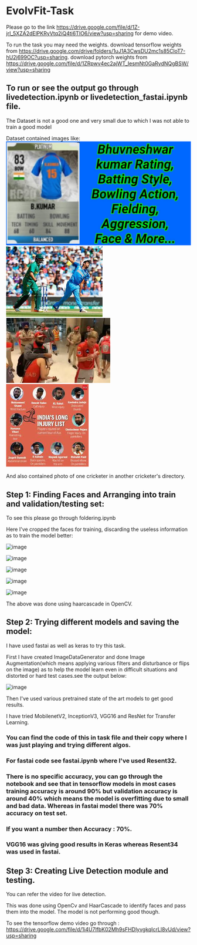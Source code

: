 # EvolvFit-Task

Please go to the link https://drive.google.com/file/d/1Z-jrI_5XZA2dElPKRyVtq2iQ4ti6TIO6/view?usp=sharing for demo video.

To run the task you may need the weights. download tensorflow weights from https://drive.google.com/drive/folders/1uJ1A3CwsDU2mc1s85CloT7-hU2j699OC?usp=sharing.
download pytorch weights from https://drive.google.com/file/d/1ZRpwv4ec2ajWT_IesmNt0GaRydNQgBSW/view?usp=sharing

## To run or see the output go through livedetection.ipynb or livedetection_fastai.ipynb file.

The Dataset is not a good one and very small due to which I was not able to train a good model

Dataset contained images like:
![alt text](https://github.com/raisinghanii/EvolvFit-Task/blob/master/images/bhuvneshwar_kumar/c965e47869.jpg)
![alt text](https://github.com/raisinghanii/EvolvFit-Task/blob/master/images/jasprit_bumrah/2751420e7e.jpg)
![alt text](https://github.com/raisinghanii/EvolvFit-Task/blob/master/images/mohammed_shami/fdae0c1962.jpg)
![alt text](https://github.com/raisinghanii/EvolvFit-Task/blob/master/images/ravindra_jadeja/e96843617c.jpg)

And also contained photo of one cricketer in another cricketer's directory.

## Step 1: Finding Faces and Arranging into train and validation/testing set:

To see this please go through foldering.ipynb

Here I've cropped the faces for training, discarding the useless information as to train the model better:

![image](https://user-images.githubusercontent.com/46864533/118836323-5e0d1480-b8e1-11eb-865e-f09ccf392b1d.png)

![image](https://user-images.githubusercontent.com/46864533/118835781-edfe8e80-b8e0-11eb-80d6-380dd06a061d.png)

![image](https://user-images.githubusercontent.com/46864533/118835856-fce54100-b8e0-11eb-9c74-d17fca0a4e37.png)

![image](https://user-images.githubusercontent.com/46864533/118835913-0a023000-b8e1-11eb-964d-446148e8bbea.png)

![image](https://user-images.githubusercontent.com/46864533/118836144-3d44bf00-b8e1-11eb-9dd3-978f31fce17f.png)

The above was done using haarcascade in OpenCV.

## Step 2: Trying different models and saving the model:

I have used fastai as well as keras to try this task.

First I have created ImageDataGenerator and done Image Augmentation(which means applying various filters and disturbance or flips on the image) as to help the model learn even in difficult situations and distorted or hard test cases.see the output below:

![image](https://user-images.githubusercontent.com/46864533/118836929-f86d5800-b8e1-11eb-9eee-86a3fe2632ac.png)

Then I've used various pretrained state of the art models to get good results.

I have tried MobilenetV2, InceptionV3, VGG16 and ResNet for Transfer Learning.

### You can find the code of this in task file and their copy where I was just playing and trying different algos.

### For fastai code see fastai.ipynb where I've used Resent32.

### There is no specific accuracy, you can go through the notebook and see that in tensorflow models in most cases training accuracy is around 90% but validation accuracy is around 40% which means the model is overfitting due to small and bad data. Whereas in fastai model there was 70% accuracy on test set.

### If you want a number then Accuracy : 70%.

### VGG16 was giving good results in Keras whereas Resent34 was used in fastai.

## Step 3: Creating Live Detection module and testing.

You can refer the video for live detection.

This was done using OpenCv and HaarCascade to identify faces and pass them into the model.
The model is not performing good though.

To see the tensorflow demo video go through : https://drive.google.com/file/d/1i4U7lfbK02Mh9sFHDlyvgkqIcrLl8vUd/view?usp=sharing
